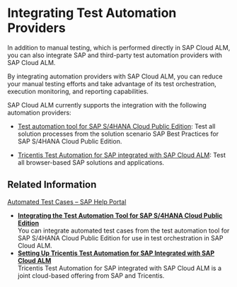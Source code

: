 <!-- loio82b04bb9b0df420aada0cd38925a6354 -->

# Integrating Test Automation Providers

In addition to manual testing, which is performed directly in SAP Cloud ALM, you can also integrate SAP and third-party test automation providers with SAP Cloud ALM.

By integrating automation providers with SAP Cloud ALM, you can reduce your manual testing efforts and take advantage of its test orchestration, execution monitoring, and reporting capabilities.

SAP Cloud ALM currently supports the integration with the following automation providers:

-   [Test automation tool for SAP S/4HANA Cloud Public Edition](integrating-the-test-automation-tool-for-sap-s-4hana-cloud-public-edition-0712254.md): Test all solution processes from the solution scenario SAP Best Practices for SAP S/4HANA Cloud Public Edition.

-   [Tricentis Test Automation for SAP integrated with SAP Cloud ALM](setting-up-tricentis-test-automation-for-sap-integrated-with-sap-cloud-alm-2bddb58.md): Test all browser-based SAP solutions and applications.




<a name="loio82b04bb9b0df420aada0cd38925a6354__section_dw2_pzp_fcc"/>

## Related Information

[Automated Test Cases – SAP Help Portal](https://help.sap.com/docs/cloud-alm/applicationhelp/automated-test-cases)

-   **[Integrating the Test Automation Tool for SAP S/4HANA Cloud Public Edition](integrating-the-test-automation-tool-for-sap-s-4hana-cloud-public-edition-0712254.md "You can integrate automated test cases from the test automation tool for SAP
            S/4HANA Cloud Public Edition for use in test
		orchestration in SAP Cloud ALM.")**  
You can integrate automated test cases from the test automation tool for SAP S/4HANA Cloud Public Edition for use in test orchestration in SAP Cloud ALM.
-   **[Setting Up Tricentis Test Automation for SAP Integrated with SAP Cloud ALM](setting-up-tricentis-test-automation-for-sap-integrated-with-sap-cloud-alm-2bddb58.md "Tricentis Test Automation for SAP integrated with SAP Cloud ALM is a joint cloud-based
		offering from SAP and Tricentis.")**  
Tricentis Test Automation for SAP integrated with SAP Cloud ALM is a joint cloud-based offering from SAP and Tricentis.

